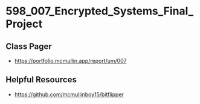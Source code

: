 # 598_007_Encrypted_Systems_Final_Project

## Class Pager
 - https://portfolio.mcmullin.app/report/um/007

## Helpful Resources
 - https://github.com/mcmullinboy15/bitflipper
